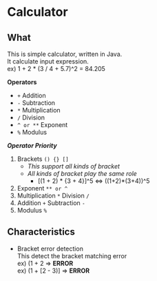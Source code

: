 ﻿# Calculator
## What
This is simple calculator, written in Java.   
It calculate input expression.   
ex) 1 + 2 * (3 / 4 + 5.7)^2 = 84.205

**Operators**
   * <code>+</code> Addition
   * <code>-</code> Subtraction
   * <code>*</code> Multiplication
   * <code>/</code> Division
   * <code>^ or **</code> Exponent
   * <code>%</code> Modulus

***Operator Priority***
   1. Brackets <code>() {} []</code>   
      * *This support all kinds of bracket*
      * *All kinds of bracket play the same role*
         * [(1 + 2) * {3 + 4}]^5 <=> ((1+2)*(3+4))^5
  2. Exponent <code>** or ^</code>   
  3. Multiplication <code>*</code> Division <code>/</code>   
  3. Addition <code>+</code> Subtraction <code>-</code>
  4. Modulus <code>%</code>
  
  ## Characteristics
  * Bracket error detection   
    This detect the bracket matching error   
       ex) (1 + 2 => __ERROR__   
       ex) (1 + [2 - 3)] => __ERROR__
